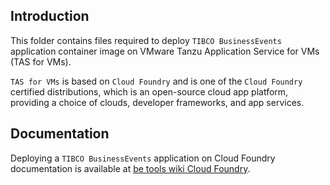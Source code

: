 ## Introduction
This folder contains files required to deploy `TIBCO BusinessEvents` application container image on VMware Tanzu Application Service for VMs (TAS for VMs).

`TAS for VMs` is based on `Cloud Foundry` and is one of the `Cloud Foundry` certified distributions, which is an open-source cloud app platform, providing a choice of clouds, developer frameworks, and app services.

## Documentation

Deploying a `TIBCO BusinessEvents` application on Cloud Foundry documentation is available at [be tools wiki Cloud Foundry](https://github.com/TIBCOSoftware/be-tools/wiki/Cloud-Foundry).
